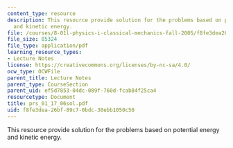 ```yaml
---
content_type: resource
description: This resource provide solution for the problems based on potential energy
  and kinetic energy.
file: /courses/8-01l-physics-i-classical-mechanics-fall-2005/f8fe3dea26bf89c70bdc30ebb1050c50_prs_01_17_06sol.pdf
file_size: 85324
file_type: application/pdf
learning_resource_types:
- Lecture Notes
license: https://creativecommons.org/licenses/by-nc-sa/4.0/
ocw_type: OCWFile
parent_title: Lecture Notes
parent_type: CourseSection
parent_uid: ef5d7853-04dc-089f-760d-fcab84f25ca4
resourcetype: Document
title: prs_01_17_06sol.pdf
uid: f8fe3dea-26bf-89c7-0bdc-30ebb1050c50
---
```

This resource provide solution for the problems based on potential energy and kinetic energy.